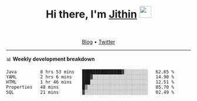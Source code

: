 <h1 align="center">Hi there, I'm <a href="https://jithset.github.io/" target="_blank">Jithin</a> <img
src="https://github.com/blackcater/blackcater/raw/main/images/Hi.gif" height="32" /></h1>

<br />

<p align="center">
  <a href="https://jithset.github.io">Blog</a> •
  <a href="https://twitter.com/jithset">Twitter</a>
</p>

---

📊 **Weekly development breakdown**

<!--START_SECTION:waka-->
```text
Java         8 hrs 53 mins   ███████████████▓░░░░░░░░░   62.65 % 
YAML         2 hrs 6 mins    ███▓░░░░░░░░░░░░░░░░░░░░░   14.90 % 
HTML         1 hr 46 mins    ███░░░░░░░░░░░░░░░░░░░░░░   12.51 % 
Properties   48 mins         █▒░░░░░░░░░░░░░░░░░░░░░░░   05.70 % 
SQL          21 mins         ▓░░░░░░░░░░░░░░░░░░░░░░░░   02.49 % 
```
<!--END_SECTION:waka-->

